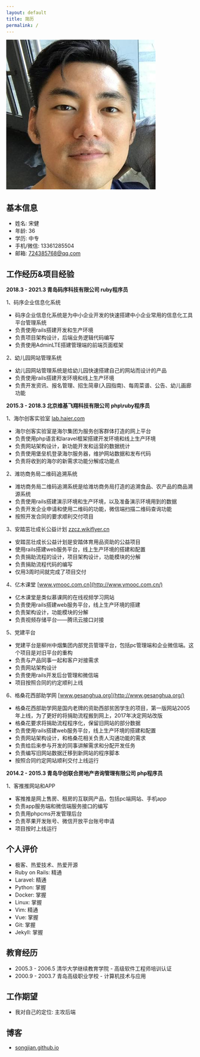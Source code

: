 ```yaml
---
layout: default
title: 简历
permalink: /
---
```


![](/assets/img/avatar.jpg)

## 基本信息

* 姓名: 宋健
* 年龄: 36
* 学历: 中专
* 手机/微信: 13361285504
* 邮箱: 724385768@qq.com

## 工作经历&项目经验

**2018.3 - 2021.3 青岛码序科技有限公司 ruby程序员**

1、码序企业信息化系统

* 码序企业信息化系统是为中小企业开发的快速搭建中小企业常用的信息化工具平台管理系统
* 负责使用rails搭建开发和生产环境
* 负责项目架构设计，后端业务逻辑代码编写
* 负责使用AdminLTE搭建管理端的前端页面框架

2、幼儿园网站管理系统

* 幼儿园网站管理系统是给幼儿园快速搭建自己的网站而设计的产品
* 负责使用rails搭建开发环境和线上生产环境
* 负责开发资讯、报名管理、招生简章(入园指南)、每周菜谱、公告、幼儿画廊功能

**2015.3 - 2018.3 北京维基飞翔科技有限公司 php\\ruby程序员**

1、海尔创客实验室 [lab.haier.com](https://lab.haier.com)

* 海尔创客实验室是海尔集团为服务创客群体打造的网上平台
* 负责使用php语言和laravel框架搭建开发环境和线上生产环境
* 负责网站架构设计，新功能开发和运营的数据统计
* 负责使用堡垒机登录海尔服务器，维护网站数据和发布代码
* 负责将收到的海尔的新需求功能分解成功能点

2、潍坊商务局二维码追溯系统

* 潍坊商务局二维码追溯系统是给潍坊商务局打造的追溯食品、农产品的商品溯源系统
* 负责使用rails搭建演示环境和生产环境，以及准备演示环境用到的数据
* 负责开发企业申请和使用二维码的功能，微信端扫描二维码查询功能
* 按照开发合同的要求顺利交付项目

3、安踏茁壮成长公益计划 [zzcz.wikiflyer.cn](http://zzcz.wikiflyer.cn)

* 安踏茁壮成长公益计划是安踏体育用品资助的公益项目
* 使用rails搭建web服务平台，线上生产环境的搭建和配置
* 负责捐助流程的设计，项目架构设计，功能模块的分解
* 负责捐助流程代码的编写
* 仅用3周时间就完成了项目交付

4、亿木课堂 [www.ymooc.com.cn](http://www.ymooc.com.cn/)

* 亿木课堂是类似慕课网的在线视频学习网站
* 负责使用rails搭建web服务平台，线上生产环境的搭建
* 负责架构设计，功能模块的分解
* 负责视频存储平台——腾讯云接口对接

5、党建平台

* 党建平台是柳州中烟集团内部党员管理平台，包括pc管理端和企业微信端。这个项目是对旧平台的重构
* 负责与产品同事一起和客户对接需求
* 负责网站架构设计
* 负责使用rails开发后台管理和微信端
* 项目按照合同的约定顺利上线

6、格桑花西部助学网 [www.gesanghua.org](http://www.gesanghua.org/)

* 格桑花西部助学网是国内老牌的资助西部贫困学生的项目，第一版网站2005年上线，为了更好的将捐助流程搬到网上，2017年决定网站改版
* 格桑花要求将捐助流程程序化，保留旧网站的部分数据
* 负责使用rails搭建web服务平台，线上生产环境的搭建和配置
* 负责网站架构设计，和格桑花相关负责人沟通功能的需求
* 负责给后来参与开发的同事讲解需求和分配开发任务
* 负责编写旧网站数据迁移到新网站的程序脚本
* 按照合同约定网站顺利交付上线运行

**2014.2 - 2015.3 青岛华创联合房地产咨询管理有限公司 php程序员**

1、客推推网站和APP

* 客推推是网上售房、租房的互联网产品，包括pc端网站、手机app
* 负责app服务端和微信端服务接口的编写
* 负责用phpcms开发管理后台
* 负责苹果开发账号、微信开放平台账号申请
* 项目按时上线运行

## 个人评价

* 极客、热爱技术、热爱开源
* Ruby on Rails: 精通
* Laravel: 精通
* Python: 掌握
* Docker: 掌握
* Linux: 掌握
* Vim: 精通
* Vue: 掌握
* Git: 掌握
* Jekyll: 掌握

## 教育经历

* 2005.3 - 2006.5 清华大学继续教育学院 - 高级软件工程师培训认证
* 2000.9 - 2003.7 青岛高级职业学校 - 计算机技术与应用

## 工作期望

* 我对自己的定位: 主攻后端

## 博客

* [songjian.github.io](https://songjian.github.io/)
